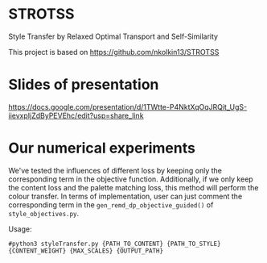 # STROTSS
Style Transfer by Relaxed Optimal Transport and Self-Similarity

This project is based on https://github.com/nkolkin13/STROTSS

# Slides of presentation

https://docs.google.com/presentation/d/1TWtte-P4NktXqOqJRQit_UgS-iievxpIjZdByPEVEhc/edit?usp=share_link

# Our numerical experiments

We've tested the influences of different loss by keeping only the corresponding term in the objective function. Additionally, if we only keep the content loss and the palette matching loss, this method will perform the colour transfer. In terms of implementation, user can just comment the corresponding term in the ```gen_remd_dp_objective_guided()```  of ```style_objectives.py```.

Usage: 

```
#python3 styleTransfer.py {PATH_TO_CONTENT} {PATH_TO_STYLE} {CONTENT_WEIGHT} {MAX_SCALES} {OUTPUT_PATH}
```
